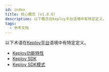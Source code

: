 ```yaml
---
id: index
title: 核心概念 (v1.0.0)
description: 以下概念在Keploy平台语境中有特定定义。
tags:
  - 参考文档
---
```


以下术语在[Keploy平台](versioned_docs/version-1.0.0/concepts/what-is-keploy.md)语境中有特定定义。

- [Keploy功能特性](versioned_docs/version-1.0.0/concepts/what-are-keploy-features.md)
- [Keploy SDK](versioned_docs/version-1.0.0/concepts/what-is-a-keploy-sdk.md)
- [Keploy SDK模式](versioned_docs/version-1.0.0/concepts/what-are-keploy-sdk-modes.md)